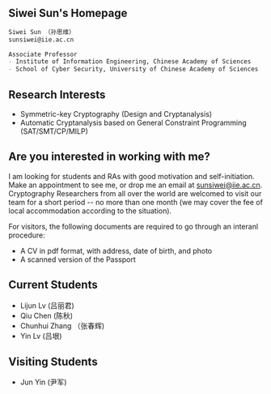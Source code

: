 ## Siwei Sun's Homepage
```markdown
Siwei Sun （孙思维）
sunsiwei@iie.ac.cn

Associate Professor
- Institute of Information Engineering, Chinese Academy of Sciences
- School of Cyber Security, University of Chinese Academy of Sciences
```

## Research Interests
- Symmetric-key Cryptography (Design and Cryptanalysis)
- Automatic Cryptanalysis based on General Constraint Programming (SAT/SMT/CP/MILP)

## Are you interested in working with me?
I am looking for students and RAs with good motivation and self-initiation.  Make an appointment to see me, or drop me an email at sunsiwei@iie.ac.cn. Cryptography Researchers from all over the world are welcomed to visit our team for a short period -- no more than one month (we may cover the fee of local accommodation according to the situation).

For visitors, the following documents are required to go through an interanl procedure:
- A CV in pdf format, with address, date of birth, and photo
- A scanned version of the Passport

## Current Students
- Lijun Lv (吕丽君)
- Qiu Chen (陈秋)
- Chunhui Zhang （张春辉)
- Yin Lv (吕垠)

## Visiting Students
- Jun Yin (尹军)
